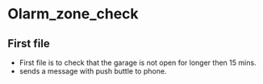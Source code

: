 # Olarm_zone_check

## First file
* First file is to check that the garage is not open for longer then 15 mins. 
* sends a message with push buttle to phone.

